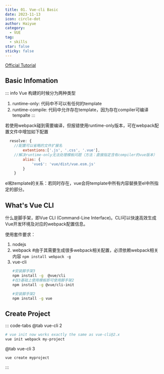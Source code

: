 ```yaml
---
title: 01. Vue-cli Basic
date: 2023-11-13
icon: circle-dot
author: Haiyue
category:
  - VUE
tag:
  - skills
star: false
sticky: false
---
```


[Official Tutorial](https://cli.vuejs.org/guide/creating-a-project.html)

## Basic Infomation
::: info 
Vue 构建的时候分为两种类型
1. runtime-only: 代码中不可以有任何的template
2. runtime-compile: 代码中允许存在template，因为存在compiler可编译tempalte
:::

若使用webpack碰到需要编译，但报错使用runtime-only版本，可在webpack配置文件中增加如下配置
``` js
  resolve: {
    //配置可以省略的文件扩展名
		extentions:['.js', '.css', '.vue'],
    //解决runtime-only无法处理模板问题（方法：直接指定含有compiler的vue版本）
		alias: {
			'vue$': 'vue/dist/vue.esm.js'
		}
	}
```

el和template的关系：若同时存在，vue会将template中所有内容替换至el中所指定的部分。

## What's Vue CLI
什么是脚手架，即Vue CLI (Command-Line Interface)。CLI可以快速高效生成Vue开发环境及对应的webpack配置信息。

使用套件要求：
1. nodejs
2. webpack
    #由于其需要生成很多webpack相关配置，必须依赖webpack相关内容
    `npm install webpack -g`
3. vue-cli
    ``` bash
    #安装脚手架3
    npm install -g  @vue/cli
    #在3基础上使用模板即可使用脚手架2
    npm install -g @vue/cli-init
    
    #安装脚手架2
    npm install -g vue
    ```


## Create Project
::: code-tabs
@tab vue-cli 2
``` bash
# vue init now works exactly the same as vue-cli@2.x
vue init webpack my-project
```
@tab vue-cli 3
``` bash
vue create myproject
```
:::